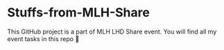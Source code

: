 # Stuffs-from-MLH-Share
This GitHub project is a part of MLH LHD Share event. You will find all my event tasks in this repo 🥼
